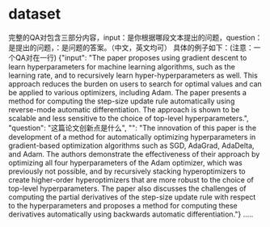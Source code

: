 # dataset
完整的QA对包含三部分内容，input：是你根据哪段文本提出的问题，question：是提出的问题，<ans>：是问题的答案。（中文，英文均可）
具体的例子如下：(注意：一个QA对在一行)
{"input": "The paper proposes using gradient descent to learn hyperparameters for machine learning algorithms, such as the learning rate, and to recursively learn hyper-hyperparameters as well. This approach reduces the burden on users to search for optimal values and can be applied to various optimizers, including Adam. The paper presents a method for computing the step-size update rule automatically using reverse-mode automatic differentiation. The approach is shown to be scalable and less sensitive to the choice of top-level hyperparameters.", "question": "这篇论文创新点是什么", "<ans>": "The innovation of this paper is the development of a method for automatically optimizing hyperparameters in gradient-based optimization algorithms such as SGD, AdaGrad, AdaDelta, and Adam. The authors demonstrate the effectiveness of their approach by optimizing all four hyperparameters of the Adam optimizer, which was previously not possible, and by recursively stacking hyperoptimizers to create higher-order hyperoptimizers that are more robust to the choice of top-level hyperparameters. The paper also discusses the challenges of computing the partial derivatives of the step-size update rule with respect to the hyperparameters and proposes a method for computing these derivatives automatically using backwards automatic differentiation."}
.....

